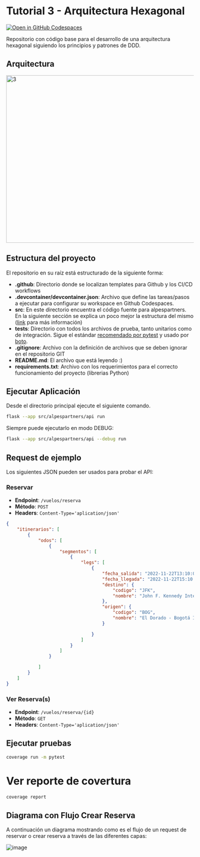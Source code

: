 # Tutorial 3 - Arquitectura Hexagonal

[![Open in GitHub Codespaces](https://github.com/codespaces/badge.svg)](https://github.com/codespaces/new?hide_repo_select=true&repo=MISW4406/tutorial-3-arquitectura-hexagonal) 

Repositorio con código base para el desarrollo de una arquitectura hexagonal siguiendo los principios y patrones de DDD.


## Arquitectura

<img width="2746" height="450" alt="3" src="https://github.com/user-attachments/assets/14822685-fbe3-475f-a880-45c3ee3e74c9" />

## Estructura del proyecto

El repositorio en su raíz está estructurado de la siguiente forma:

- **.github**: Directorio donde se localizan templates para Github y los CI/CD workflows 
- **.devcontainer/devcontainer.json**: Archivo que define las tareas/pasos a ejecutar para configurar su workspace en Github Codespaces.
- **src**: En este directorio encuentra el código fuente para alpespartners. En la siguiente sección se explica un poco mejor la estructura del mismo ([link](https://blog.ionelmc.ro/2014/05/25/python-packaging/#the-structure%3E) para más información)
- **tests**: Directorio con todos los archivos de prueba, tanto unitarios como de integración. Sigue el estándar [recomendado por pytest](https://docs.pytest.org/en/7.1.x/explanation/goodpractices.html) y usado por [boto](https://github.com/boto/boto).
- **.gitignore**: Archivo con la definición de archivos que se deben ignorar en el repositorio GIT
- **README.md**: El archivo que está leyendo :)
- **requirements.txt**: Archivo con los requerimientos para el correcto funcionamiento del proyecto (librerias Python)


## Ejecutar Aplicación

Desde el directorio principal ejecute el siguiente comando.

```bash
flask --app src/alpespartners/api run
```

Siempre puede ejecutarlo en modo DEBUG:

```bash
flask --app src/alpespartners/api --debug run
```


## Request de ejemplo

Los siguientes JSON pueden ser usados para probar el API:

### Reservar

- **Endpoint**: `/vuelos/reserva`
- **Método**: `POST`
- **Headers**: `Content-Type='aplication/json'`

```json
{
    "itinerarios": [
        {
            "odos": [
                {
                    "segmentos": [
                        {
                            "legs": [
                                {
                                    "fecha_salida": "2022-11-22T13:10:00Z",
                                    "fecha_llegada": "2022-11-22T15:10:00Z",
                                    "destino": {
                                        "codigo": "JFK",
                                        "nombre": "John F. Kennedy International Airport"
                                    },
                                    "origen": {
                                        "codigo": "BOG",
                                        "nombre": "El Dorado - Bogotá International Airport (BOG)"
                                    }

                                }
                            ]
                        }
                    ]
                }

            ]
        }
    ]
}
```

### Ver Reserva(s)

- **Endpoint**: `/vuelos/reserva/{id}`
- **Método**: `GET`
- **Headers**: `Content-Type='aplication/json'`

## Ejecutar pruebas

```bash
coverage run -m pytest
```

# Ver reporte de covertura
```bash
coverage report
```
## Diagrama con Flujo Crear Reserva
A continuación un diagrama mostrando como es el flujo de un request de reservar o crear reserva  a través de las diferentes capas:

![image](https://github.com/user-attachments/assets/70b93bd8-b799-4f96-8a0f-708341d91187)
